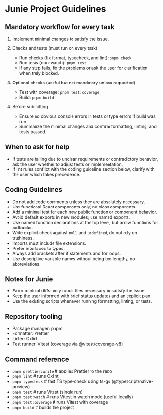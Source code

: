 # Junie Project Guidelines

## Mandatory workflow for every task

1. Implement minimal changes to satisfy the issue.

2. Checks and tests (must run on every task)
   - Run checks (fix format, typecheck, and lint): `pnpm check`
   - Run tests (non-watch): `pnpm test`
   - If any step fails, fix the problems or ask the user for clarification when truly blocked.

3. Optional checks (useful but not mandatory unless requested)
   - Test with coverage: `pnpm test:coverage`
   - Build: `pnpm build`

4. Before submitting
   - Ensure no obvious console errors in tests or type errors if build was run.
   - Summarize the minimal changes and confirm formatting, linting, and tests passed.

## When to ask for help

- If tests are failing due to unclear requirements or contradictory behavior, ask the user whether to adjust tests or implementation.
- If lint rules conflict with the coding guideline section below, clarify with the user which takes precedence.

## Coding Guidelines

- Do not add code comments unless they are absolutely necessary.
- Use functional React components only; no class components.
- Add a minimal test for each new public function or component behavior.
- Avoid default exports in new modules; use named exports.
- Use named function declarations at the top level, but arrow functions for callbacks.
- Write explicit check against `null` and `undefined`, do not rely on truthiness.
- Imports must include file extensions.
- Prefer interfaces to types.
- Always add brackets after if statements and for loops.
- Use descriptive variable names without being too lengthy, no abbreviations.

## Notes for Junie

- Favor minimal diffs: only touch files necessary to satisfy the issue.
- Keep the user informed with brief status updates and an explicit plan.
- Use the existing scripts whenever running formatting, linting, or tests.

## Repository tooling

- Package manager: pnpm
- Formatter: Prettier
- Linter: Oxlint
- Test runner: Vitest (coverage via @vitest/coverage-v8)

## Command reference

- `pnpm prettier:write` # applies Prettier to the repo
- `pnpm lint` # runs Oxlint
- `pnpm typecheck` # fast TS type-check using ts-go (@typescript/native-preview)
- `pnpm test` # runs Vitest (single run)
- `pnpm test:watch` # runs Vitest in watch mode (useful locally)
- `pnpm test:coverage` # runs Vitest with coverage
- `pnpm build` # builds the project
